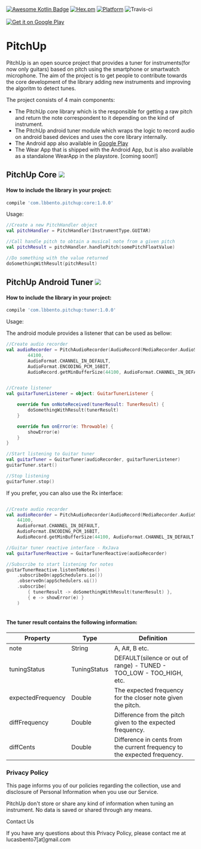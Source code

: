 [![Awesome Kotlin Badge](https://kotlin.link/awesome-kotlin.svg)](https://github.com/KotlinBy/awesome-kotlin)
[![Hex.pm](https://img.shields.io/hexpm/l/plug.svg)](http://www.apache.org/licenses/LICENSE-2.0)
[![Platform](https://img.shields.io/badge/platform-android-green.svg)](http://developer.android.com/index.html)
![Travis-ci](https://travis-ci.org/lbbento/pitchup.svg)
<br><br><a href='https://play.google.com/store/apps/details?id=com.lbbento.pitchup'><img alt='Get it on Google Play' src='https://play.google.com/intl/en_us/badges/images/badge_new.png'/></a>

# PitchUp
PitchUp is an open source project that provides a tuner for instruments(for now only guitars) based on pitch using the smartphone or smartwatch microphone.
The aim of the project is to get people to contribute towards the core development of the library adding new instruments and improving the algoritm to detect tunes.

The project consists of 4 main components:

* The PitchUp core library which is the responsible for getting a raw pitch and return the note correspondent to it depending on the kind of instrument.
* The PitchUp android tuner module which wraps the logic to record audio on android based devices and uses the core library internally.
* The Android app also available in [Google Play](https://play.google.com/store/apps/details?id=com.lbbento.pitchup)
* The Wear App that is shipped with the Android App, but is also available as a standalone WearApp in the playstore. [coming soon!]

## PitchUp Core  <a href='https://bintray.com/lbbento/pitchup/core/_latestVersion'><img src='https://api.bintray.com/packages/lbbento/pitchup/core/images/download.svg'></a></h2>

#### How to include the library in your project:
```gradle
compile 'com.lbbento.pitchup:core:1.0.0'
```
Usage:
```kotlin
//Create a new PitchHandler object
val pitchHandler = PitchHandler(InstrumentType.GUITAR)

//Call handle pitch to obtain a musical note from a given pitch
val pitchResult = pitchHandler.handlePitch(somePitchFloatValue)

//Do something with the value returned
doSomethingWithResult(pitchResult)
```

## PitchUp Android Tuner  <a href='https://bintray.com/lbbento/pitchup/tuner/_latestVersion'><img src='https://api.bintray.com/packages/lbbento/pitchup/tuner/images/download.svg'></a></h2>

#### How to include the library in your project:
```gradle
compile 'com.lbbento.pitchup:tuner:1.0.0'
```

Usage:

The android module provides a listener that can be used as bellow:

```kotlin
//Create audio recorder
val audioRecorder = PitchAudioRecorder(AudioRecord(MediaRecorder.AudioSource.DEFAULT,
        44100,
        AudioFormat.CHANNEL_IN_DEFAULT,
        AudioFormat.ENCODING_PCM_16BIT,
        AudioRecord.getMinBufferSize(44100, AudioFormat.CHANNEL_IN_DEFAULT, AudioFormat.ENCODING_PCM_16BIT)))


//Create listener
val guitarTunerListener = object: GuitarTunerListener {

    override fun onNoteReceived(tunerResult: TunerResult) {
        doSomethingWithResult(tunerResult)
    }

    override fun onError(e: Throwable) {
        showError(e)
    }
}

//Start listening to Guitar tuner
val guitarTuner = GuitarTuner(audioRecorder, guitarTunerListener)
guitarTuner.start()

//Stop listening
guitarTuner.stop()
```

If you prefer, you can also use the Rx interface:

```kotlin

//Create audio recorder
val audioRecorder = PitchAudioRecorder(AudioRecord(MediaRecorder.AudioSource.DEFAULT,
    44100,
    AudioFormat.CHANNEL_IN_DEFAULT,
    AudioFormat.ENCODING_PCM_16BIT,
    AudioRecord.getMinBufferSize(44100, AudioFormat.CHANNEL_IN_DEFAULT, AudioFormat.ENCODING_PCM_16BIT)))

//Guitar tuner reactive interface - RxJava
val guitarTunerReactive = GuitarTunerReactive(audioRecorder)

//Subscribe to start listening for notes
guitarTunerReactive.listenToNotes()
    .subscribeOn(appSchedulers.io())
    .observeOn(appSchedulers.ui())
    .subscribe(
        { tunerResult -> doSomethingWithResult(tunerResult) },
        { e -> showError(e) }
    )
    
```

#### The tuner result contains the following information:

Property|Type|Definition
--- | --- | ---
note|String|A, A#, B etc.
tuningStatus|TuningStatus|DEFAULT(silence or out of range) - TUNED - TOO_LOW - TOO_HIGH, etc.
expectedFrequency|Double|The expected frequency for the closer note given the pitch. 
diffFrequency|Double|Difference from the pitch given to the expected frequency.
diffCents|Double|Difference in cents from the current frequency to the expected frequency. 

### Privacy Policy

This page informs you of our policies regarding the collection, use and disclosure of Personal Information when you use our Service.

PitchUp don't store or share any kind of information when tuning an instrument. No data is saved or shared through any means. 

Contact Us

If you have any questions about this Privacy Policy, please contact me at lucasbento7[at]gmail.com
